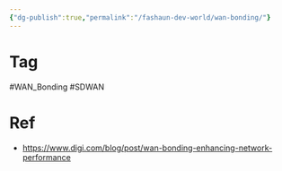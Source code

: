 ```yaml
---
{"dg-publish":true,"permalink":"/fashaun-dev-world/wan-bonding/"}
---
```




# Tag

#WAN_Bonding
#SDWAN
# Ref
- https://www.digi.com/blog/post/wan-bonding-enhancing-network-performance